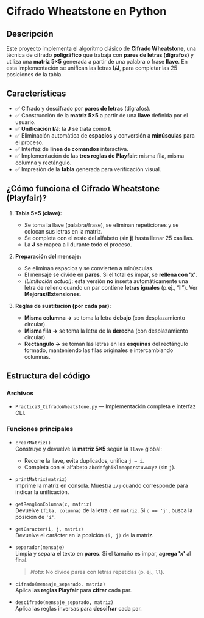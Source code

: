 # Cifrado Wheatstone en Python

## Descripción

Este proyecto implementa el algoritmo clásico de **Cifrado Wheatstone**, una técnica de cifrado **poligráfico** que trabaja con **pares de letras (dígrafos)** y utiliza una **matriz 5×5** generada a partir de una palabra o frase **llave**. En esta implementación se unifican las letras **I/J**, para completar las 25 posiciones de la tabla.

## Características

- ✅ Cifrado y descifrado por **pares de letras** (dígrafos).
- ✅ Construcción de la **matriz 5×5** a partir de una **llave** definida por el usuario.
- ✅ **Unificación I/J**: la **J** se trata como **I**.
- ✅ Eliminación automática de **espacios** y conversión a **minúsculas** para el proceso.
- ✅ Interfaz de **línea de comandos** interactiva.
- ✅ Implementación de las **tres reglas de Playfair**: misma fila, misma columna y rectángulo.
- ✅ Impresión de la **tabla** generada para verificación visual.


## ¿Cómo funciona el Cifrado Wheatstone (Playfair)?

1. **Tabla 5×5 (clave):**
   - Se toma la llave (palabra/frase), se eliminan repeticiones y se colocan sus letras en la matriz.
   - Se completa con el resto del alfabeto (sin **j**) hasta llenar 25 casillas.
   - La **J** se mapea a **I** durante todo el proceso.

2. **Preparación del mensaje:**
   - Se eliminan espacios y se convierten a minúsculas.
   - El mensaje se divide en **pares**. Si el total es impar, se **rellena con 'x'**.
   - *(Limitación actual)*: esta versión **no** inserta automáticamente una letra de relleno cuando un par contiene **letras iguales** (p.ej., “ll”). Ver **Mejoras/Extensiones**.

3. **Reglas de sustitución (por cada par):**
   - **Misma columna →** se toma la letra **debajo** (con desplazamiento circular).
   - **Misma fila →** se toma la letra de la **derecha** (con desplazamiento circular).
   - **Rectángulo →** se toman las letras en las **esquinas** del rectángulo formado, manteniendo las filas originales e intercambiando columnas.

## Estructura del código

### Archivos
- `Practica3_CifradoWheatstone.py` — Implementación completa e interfaz CLI.

### Funciones principales

- `crearMatriz()`  
  Construye y devuelve la **matriz 5×5** según la `llave` global:
  - Recorre la llave, evita duplicados, unifica `j → i`.
  - Completa con el alfabeto `abcdefghiklmnopqrstuvwxyz` (sin `j`).

- `printMatrix(matriz)`  
  Imprime la matriz en consola. Muestra `i/j` cuando corresponde para indicar la unificación.

- `getRenglonColumna(c, matriz)`  
  Devuelve `(fila, columna)` de la letra `c` en `matriz`. Si `c == 'j'`, busca la posición de `'i'`.

- `getCaracter(i, j, matriz)`  
  Devuelve el carácter en la posición `(i, j)` de la matriz.

- `separador(mensaje)`  
  Limpia y separa el texto en **pares**. Si el tamaño es impar, **agrega 'x'** al final.
  > *Nota:* No divide pares con letras repetidas (p. ej., `ll`).

- `cifrado(mensaje_separado, matriz)`  
  Aplica las **reglas Playfair** para **cifrar** cada par.

- `descifrado(mensaje_separado, matriz)`  
  Aplica las reglas inversas para **descifrar** cada par.
